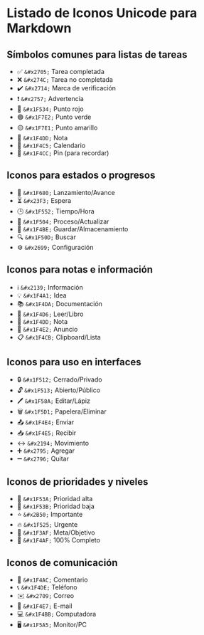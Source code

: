# Listado de Iconos Unicode para Markdown

## Símbolos comunes para listas de tareas

- ✅ `&#x2705;` Tarea completada
- ❌ `&#x274C;` Tarea no completada
- ✔️ `&#x2714;` Marca de verificación
- ❗ `&#x2757;` Advertencia
- 🔴 `&#x1F534;` Punto rojo
- 🟢 `&#x1F7E2;` Punto verde
- 🟡 `&#x1F7E1;` Punto amarillo
- 📝 `&#x1F4DD;` Nota
- 📅 `&#x1F4C5;` Calendario
- 📌 `&#x1F4CC;` Pin (para recordar)

## Iconos para estados o progresos

- 🚀 `&#x1F680;` Lanzamiento/Avance
- ⏳ `&#x23F3;` Espera
- 🕒 `&#x1F552;` Tiempo/Hora
- 🔄 `&#x1F504;` Proceso/Actualizar
- 💾 `&#x1F4BE;` Guardar/Almacenamiento
- 🔍 `&#x1F50D;` Buscar
- ⚙️ `&#x2699;` Configuración

## Iconos para notas e información

- ℹ️ `&#x2139;` Información
- 💡 `&#x1F4A1;` Idea
- 📚 `&#x1F4DA;` Documentación
- 📖 `&#x1F4D6;` Leer/Libro
- 📝 `&#x1F4DD;` Nota
- 📢 `&#x1F4E2;` Anuncio
- 📋 `&#x1F4CB;` Clipboard/Lista

## Iconos para uso en interfaces

- 🔒 `&#x1F512;` Cerrado/Privado
- 🔓 `&#x1F513;` Abierto/Público
- 🖊️ `&#x1F58A;` Editar/Lápiz
- 🗑️ `&#x1F5D1;` Papelera/Eliminar
- 📤 `&#x1F4E4;` Enviar
- 📥 `&#x1F4E5;` Recibir
- ↔️ `&#x2194;` Movimiento
- ➕ `&#x2795;` Agregar
- ➖ `&#x2796;` Quitar

## Iconos de prioridades y niveles

- 🔺 `&#x1F53A;` Prioridad alta
- 🔻 `&#x1F53B;` Prioridad baja
- ⭐ `&#x2B50;` Importante
- 🔥 `&#x1F525;` Urgente
- 🎯 `&#x1F3AF;` Meta/Objetivo
- 💯 `&#x1F4AF;` 100% Completo

## Iconos de comunicación

- 💬 `&#x1F4AC;` Comentario
- 📞 `&#x1F4DE;` Teléfono
- ✉️ `&#x2709;` Correo
- 📧 `&#x1F4E7;` E-mail
- 💻 `&#x1F4BB;` Computadora
- 🖥️ `&#x1F5A5;` Monitor/PC
